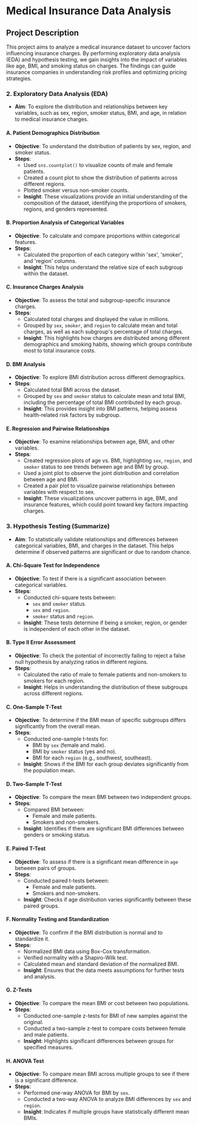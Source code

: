 # Medical Insurance Data Analysis

## Project Description
This project aims to analyze a medical insurance dataset to uncover factors influencing insurance charges. By performing exploratory data analysis (EDA) and hypothesis testing, we gain insights into the impact of variables like age, BMI, and smoking status on charges. The findings can guide insurance companies in understanding risk profiles and optimizing pricing strategies.


### 2. Exploratory Data Analysis (EDA)
- **Aim**: To explore the distribution and relationships between key variables, such as sex, region, smoker status, BMI, and age, in relation to medical insurance charges.

#### A. Patient Demographics Distribution
  - **Objective**: To understand the distribution of patients by sex, region, and smoker status.
  - **Steps**:
    - Used `sns.countplot()` to visualize counts of male and female patients.
    - Created a count plot to show the distribution of patients across different regions.
    - Plotted smoker versus non-smoker counts.
    - **Insight**: These visualizations provide an initial understanding of the composition of the dataset, identifying the proportions of smokers, regions, and genders represented.

#### B. Proportion Analysis of Categorical Variables
  - **Objective**: To calculate and compare proportions within categorical features.
  - **Steps**:
    - Calculated the proportion of each category within 'sex', 'smoker', and 'region' columns.
    - **Insight**: This helps understand the relative size of each subgroup within the dataset.

#### C. Insurance Charges Analysis
  - **Objective**: To assess the total and subgroup-specific insurance charges.
  - **Steps**:
    - Calculated total charges and displayed the value in millions.
    - Grouped by `sex`, `smoker`, and `region` to calculate mean and total charges, as well as each subgroup's percentage of total charges.
    - **Insight**: This highlights how charges are distributed among different demographics and smoking habits, showing which groups contribute most to total insurance costs.

#### D. BMI Analysis
  - **Objective**: To explore BMI distribution across different demographics.
  - **Steps**:
    - Calculated total BMI across the dataset.
    - Grouped by `sex` and `smoker` status to calculate mean and total BMI, including the percentage of total BMI contributed by each group.
    - **Insight**: This provides insight into BMI patterns, helping assess health-related risk factors by subgroup.

#### E. Regression and Pairwise Relationships
  - **Objective**: To examine relationships between age, BMI, and other variables.
  - **Steps**:
    - Created regression plots of age vs. BMI, highlighting `sex`, `region`, and `smoker` status to see trends between age and BMI by group.
    - Used a joint plot to observe the joint distribution and correlation between age and BMI.
    - Created a pair plot to visualize pairwise relationships between variables with respect to sex.
    - **Insight**: These visualizations uncover patterns in age, BMI, and insurance features, which could point toward key factors impacting charges.


### 3. Hypothesis Testing (Summarize)
- **Aim**: To statistically validate relationships and differences between categorical variables, BMI, and charges in the dataset. This helps determine if observed patterns are significant or due to random chance.

#### A. Chi-Square Test for Independence
  - **Objective**: To test if there is a significant association between categorical variables.
  - **Steps**:
    - Conducted chi-square tests between:
      - `sex` and `smoker` status.
      - `sex` and `region`.
      - `smoker` status and `region`.
    - **Insight**: These tests determine if being a smoker, region, or gender is independent of each other in the dataset.

#### B. Type II Error Assessment
  - **Objective**: To check the potential of incorrectly failing to reject a false null hypothesis by analyzing ratios in different regions.
  - **Steps**:
    - Calculated the ratio of male to female patients and non-smokers to smokers for each region.
    - **Insight**: Helps in understanding the distribution of these subgroups across different regions.

#### C. One-Sample T-Test
  - **Objective**: To determine if the BMI mean of specific subgroups differs significantly from the overall mean.
  - **Steps**:
    - Conducted one-sample t-tests for:
      - BMI by `sex` (female and male).
      - BMI by `smoker` status (yes and no).
      - BMI for each `region` (e.g., southwest, southeast).
    - **Insight**: Shows if the BMI for each group deviates significantly from the population mean.

#### D. Two-Sample T-Test
  - **Objective**: To compare the mean BMI between two independent groups.
  - **Steps**:
    - Compared BMI between:
      - Female and male patients.
      - Smokers and non-smokers.
    - **Insight**: Identifies if there are significant BMI differences between genders or smoking status.

#### E. Paired T-Test
  - **Objective**: To assess if there is a significant mean difference in `age` between pairs of groups.
  - **Steps**:
    - Conducted paired t-tests between:
      - Female and male patients.
      - Smokers and non-smokers.
    - **Insight**: Checks if age distribution varies significantly between these paired groups.

#### F. Normality Testing and Standardization
  - **Objective**: To confirm if the BMI distribution is normal and to standardize it.
  - **Steps**:
    - Normalized BMI data using Box-Cox transformation.
    - Verified normality with a Shapiro-Wilk test.
    - Calculated mean and standard deviation of the normalized BMI.
    - **Insight**: Ensures that the data meets assumptions for further tests and analysis.

#### G. Z-Tests
  - **Objective**: To compare the mean BMI or cost between two populations.
  - **Steps**:
    - Conducted one-sample z-tests for BMI of new samples against the original.
    - Conducted a two-sample z-test to compare costs between female and male patients.
    - **Insight**: Highlights significant differences between groups for specified measures.

#### H. ANOVA Test
  - **Objective**: To compare mean BMI across multiple groups to see if there is a significant difference.
  - **Steps**:
    - Performed one-way ANOVA for BMI by `sex`.
    - Conducted a two-way ANOVA to analyze BMI differences by `sex` and `region`.
    - **Insight**: Indicates if multiple groups have statistically different mean BMIs.
